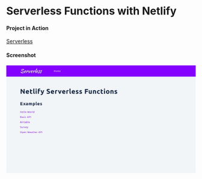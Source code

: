 # Serverless Functions with Netlify

#### Project in Action

[Serverless](https://serverless-functions-site.netlify.app/)

#### Screenshot

![image](./serverless-functions-site.jpg)
